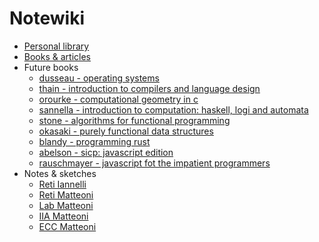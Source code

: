 # Notewiki

- [Personal library](library.md)
- [Books & articles](books.md)
- Future books
    - [dusseau - operating systems](https://www.amazon.it/Operating-Systems-Three-Easy-Pieces/dp/198508659X/ref=pd_sim_sccl_2_18/257-3293474-5818620?pd_rd_w=ZJpmz&pf_rd_p=0a8fd29c-6c57-4a75-a733-6fbd6f4ebb63&pf_rd_r=W0R27XX5JSW2X78WAYWM&pd_rd_r=c337581a-7068-422c-8baf-4bd2698afbc6&pd_rd_wg=8TO0O&pd_rd_i=198508659X&psc=1)
    - [thain - introduction to compilers and language design](https://www.amazon.it/Introduction-Compilers-Language-Design-Second/dp/B08BFWKRJH/ref=pd_bxgy_img_1/262-3710502-5555805?pd_rd_w=oXgBz&pf_rd_p=33067109-a506-4980-8821-e43563e26fd9&pf_rd_r=MWHNTM90CVDJFE86XKWG&pd_rd_r=dd4f59c4-05d7-4b60-aec0-cf53a4ab996e&pd_rd_wg=DuMWl&pd_rd_i=B08BFWKRJH&psc=1)
    - [orourke - computational geometry in c](https://www.amazon.it/Computational-Geometry-C-Joseph-ORourke/dp/0521649765/ref=sr_1_2?__mk_it_IT=%C3%85M%C3%85%C5%BD%C3%95%C3%91&crid=NJXAPRALDE3Z&keywords=computational+geometry&qid=1641080420&sprefix=computational+geometry%2Caps%2C110&sr=8-2)
    - [sannella - introduction to computation: haskell, logi and automata](https://www.amazon.it/Introduction-Computation-Haskell-Logic-Automata/dp/3030769070/ref=sr_1_48?__mk_it_IT=%C3%85M%C3%85%C5%BD%C3%95%C3%91&crid=3186378MGZRA8&keywords=haskell&qid=1651425822&sprefix=haskell%2Caps%2C97&sr=8-48)
    - [stone - algorithms for functional programming](https://www.amazon.it/Algorithms-Functional-Programming-David-Stone/dp/3662586096/ref=rvi_sccl_14/258-1197898-0621226?pd_rd_w=lXYZ8&pf_rd_p=034079e9-a9b3-4dde-baaf-9e398ee2f758&pf_rd_r=C80439BN15ZZAJAY177N&pd_rd_r=f72ce0fb-a304-4434-88c7-e0558e91ead5&pd_rd_wg=ZTDId&pd_rd_i=3662586096&psc=1)
    - [okasaki - purely functional data structures](https://www.amazon.it/Purely-Functional-Structures-Chris-Okasaki/dp/0521663504/ref=sr_1_1?__mk_it_IT=%C3%85M%C3%85%C5%BD%C3%95%C3%91&crid=2VB0SFYJ1X940&keywords=functional+data+structures&qid=1650388084&s=books&sprefix=functional+data+structures%2Cstripbooks%2C86&sr=1-1)
    - [blandy - programming rust](https://www.amazon.it/Programming-Rust-Fast-Systems-Development/dp/1492052590/ref=sr_1_3?__mk_it_IT=%C3%85M%C3%85%C5%BD%C3%95%C3%91&crid=2UJKTCIQ7PHF6&dchild=1&keywords=rust+language&qid=1619385258&s=books&sprefix=rust%2Cstripbooks%2C204&sr=1-3)
    - [abelson - sicp: javascript edition](https://www.amazon.it/Structure-Interpretation-Computer-Programs-JavaScript/dp/0262543230/ref=sr_1_27?__mk_it_IT=%C3%85M%C3%85%C5%BD%C3%95%C3%91&crid=UVBLYKU0U1QN&keywords=javascript&qid=1645140835&sprefix=javascrip%2Caps%2C102&sr=8-27)
    - [rauschmayer - javascript fot the impatient programmers](https://www.amazon.it/JavaScript-impatient-programmers-Axel-Rauschmayer/dp/1091210098/ref=sr_1_1?__mk_it_IT=%C3%85M%C3%85%C5%BD%C3%95%C3%91&crid=1P3XADBDYKSS7&keywords=JavaScript+for+impatient+programmers&qid=1649351086&sprefix=javascript+for+impatient+programmers%2Caps%2C168&sr=8-1)
- Notes & sketches
    - [Reti Iannelli](https://mega.nz/file/lkhDmByA#ABW0Q4B-iaTfcxULVbxCi3y0jXkX6CV87XcALVuDSeQ)
    - [Reti Matteoni](https://mega.nz/file/p5YHTZbS#uzyOOjxKgX0mq2tjkQGfDhFnvELgI4AEWBO1vim-k8A)
    - [Lab Matteoni](https://mega.nz/file/Ep4UDbCR#-EgFY3aF5tw9gB7lnNpsHXEzyCum7JHRMrEBlSrVgIE)
    - [IIA Matteoni](https://mega.nz/file/pswRQRiY#_BaeslXS4iMPldjqCVuTzywuVVx2lndhLhB8Yy9fTg8)
    - [ECC Matteoni](https://mega.nz/file/gg4HXQAY#Nhu9DNz2XDm9emGJPRp4yLhpFjShcd3WoLOS11iWG1s)
